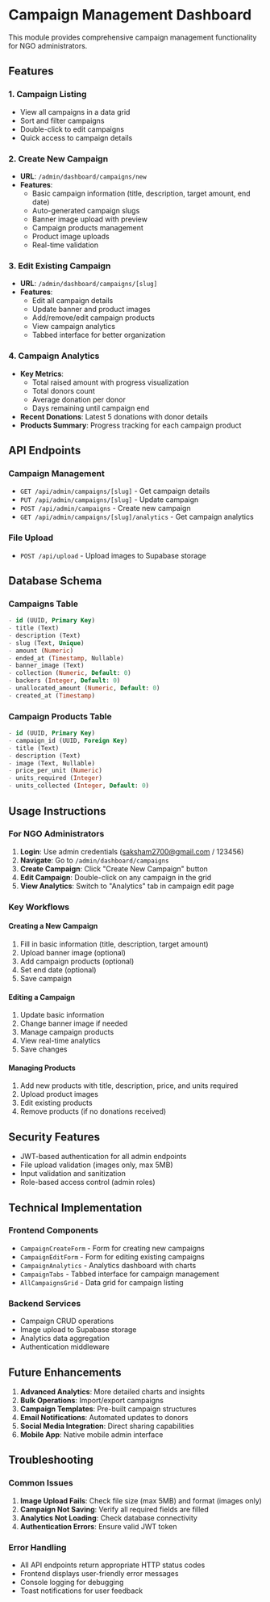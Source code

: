 # Campaign Management Dashboard

This module provides comprehensive campaign management functionality for NGO administrators.

## Features

### 1. Campaign Listing
- View all campaigns in a data grid
- Sort and filter campaigns
- Double-click to edit campaigns
- Quick access to campaign details

### 2. Create New Campaign
- **URL**: `/admin/dashboard/campaigns/new`
- **Features**:
  - Basic campaign information (title, description, target amount, end date)
  - Auto-generated campaign slugs
  - Banner image upload with preview
  - Campaign products management
  - Product image uploads
  - Real-time validation

### 3. Edit Existing Campaign
- **URL**: `/admin/dashboard/campaigns/[slug]`
- **Features**:
  - Edit all campaign details
  - Update banner and product images
  - Add/remove/edit campaign products
  - View campaign analytics
  - Tabbed interface for better organization

### 4. Campaign Analytics
- **Key Metrics**:
  - Total raised amount with progress visualization
  - Total donors count
  - Average donation per donor
  - Days remaining until campaign end
- **Recent Donations**: Latest 5 donations with donor details
- **Products Summary**: Progress tracking for each campaign product

## API Endpoints

### Campaign Management
- `GET /api/admin/campaigns/[slug]` - Get campaign details
- `PUT /api/admin/campaigns/[slug]` - Update campaign
- `POST /api/admin/campaigns` - Create new campaign
- `GET /api/admin/campaigns/[slug]/analytics` - Get campaign analytics

### File Upload
- `POST /api/upload` - Upload images to Supabase storage

## Database Schema

### Campaigns Table
```sql
- id (UUID, Primary Key)
- title (Text)
- description (Text)
- slug (Text, Unique)
- amount (Numeric)
- ended_at (Timestamp, Nullable)
- banner_image (Text)
- collection (Numeric, Default: 0)
- backers (Integer, Default: 0)
- unallocated_amount (Numeric, Default: 0)
- created_at (Timestamp)
```

### Campaign Products Table
```sql
- id (UUID, Primary Key)
- campaign_id (UUID, Foreign Key)
- title (Text)
- description (Text)
- image (Text, Nullable)
- price_per_unit (Numeric)
- units_required (Integer)
- units_collected (Integer, Default: 0)
```

## Usage Instructions

### For NGO Administrators

1. **Login**: Use admin credentials (saksham2700@gmail.com / 123456)
2. **Navigate**: Go to `/admin/dashboard/campaigns`
3. **Create Campaign**: Click "Create New Campaign" button
4. **Edit Campaign**: Double-click on any campaign in the grid
5. **View Analytics**: Switch to "Analytics" tab in campaign edit page

### Key Workflows

#### Creating a New Campaign
1. Fill in basic information (title, description, target amount)
2. Upload banner image (optional)
3. Add campaign products (optional)
4. Set end date (optional)
5. Save campaign

#### Editing a Campaign
1. Update basic information
2. Change banner image if needed
3. Manage campaign products
4. View real-time analytics
5. Save changes

#### Managing Products
1. Add new products with title, description, price, and units required
2. Upload product images
3. Edit existing products
4. Remove products (if no donations received)

## Security Features

- JWT-based authentication for all admin endpoints
- File upload validation (images only, max 5MB)
- Input validation and sanitization
- Role-based access control (admin roles)

## Technical Implementation

### Frontend Components
- `CampaignCreateForm` - Form for creating new campaigns
- `CampaignEditForm` - Form for editing existing campaigns
- `CampaignAnalytics` - Analytics dashboard with charts
- `CampaignTabs` - Tabbed interface for campaign management
- `AllCampaignsGrid` - Data grid for campaign listing

### Backend Services
- Campaign CRUD operations
- Image upload to Supabase storage
- Analytics data aggregation
- Authentication middleware

## Future Enhancements

1. **Advanced Analytics**: More detailed charts and insights
2. **Bulk Operations**: Import/export campaigns
3. **Campaign Templates**: Pre-built campaign structures
4. **Email Notifications**: Automated updates to donors
5. **Social Media Integration**: Direct sharing capabilities
6. **Mobile App**: Native mobile admin interface

## Troubleshooting

### Common Issues

1. **Image Upload Fails**: Check file size (max 5MB) and format (images only)
2. **Campaign Not Saving**: Verify all required fields are filled
3. **Analytics Not Loading**: Check database connectivity
4. **Authentication Errors**: Ensure valid JWT token

### Error Handling

- All API endpoints return appropriate HTTP status codes
- Frontend displays user-friendly error messages
- Console logging for debugging
- Toast notifications for user feedback 